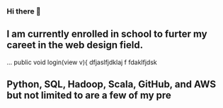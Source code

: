 ### Hi there 👋
## I am currently enrolled in school to furter my careet in the web design field.

>
...
public void login(view v){
dfjaslfjdklaj
f
fdaklfjdsk

 ## Python, SQL, Hadoop, Scala, GitHub, and AWS but not limited to are a few of my pre

